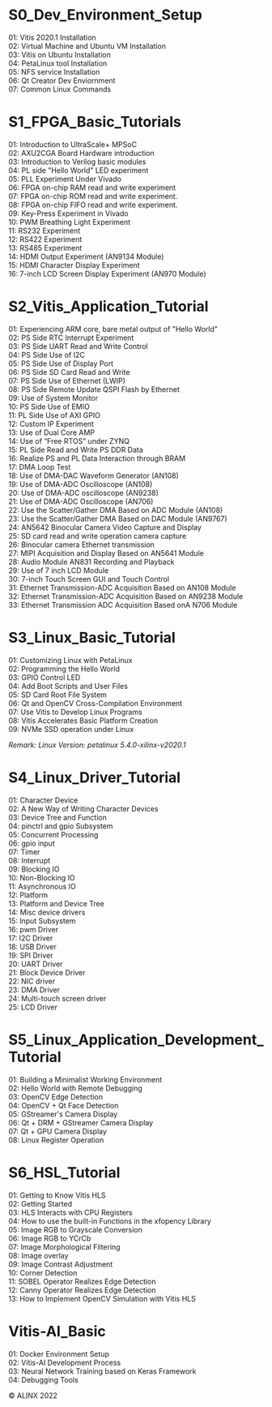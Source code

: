 # S0_Dev_Environment_Setup  
01: Vitis 2020.1 Installation  
02: Virtual Machine and Ubuntu VM Installation  
03: Vitis on Ubuntu Installation  
04: PetaLinux tool Installation  
05: NFS service Installation  
06: Qt Creator Dev Enviornment  
07: Common Linux Commands  
  
# S1_FPGA_Basic_Tutorials  
01: Introduction to UltraScale+ MPSoC  
02: AXU2CGA Board Hardware introduction  
03: Introduction to Verilog basic modules  
04: PL side "Hello World" LED experiment  
05: PLL Experiment Under Vivado  
06: FPGA on-chip RAM read and write experiment   
07: FPGA on-chip ROM read and write experiment.  
08: FPGA on-chip FIFO read and write experiment.  
09: Key-Press Experiment in Vivado  
10: PWM Breathing Light Experiment  
11: RS232 Experiment  
12: RS422 Experiment  
13: RS485 Experiment  
14: HDMI Output Experiment (AN9134 Module)  
15: HDMI Character Display Experiment  
16: 7-inch LCD Screen Display Experiment (AN970 Module)  
  
# S2_Vitis_Application_Tutorial  
01: Experiencing ARM core, bare metal output of "Hello World"  
02: PS Side RTC Interrupt Experiment  
03: PS Side UART Read and Write Control  
04: PS Side Use of I2C  
05: PS Side Use of Display Port  
06: PS Side SD Card Read and Write  
07: PS Side Use of Ethernet (LWIP)  
08: PS Side Remote Update QSPI Flash by Ethernet  
09: Use of System Monitor  
10: PS Side Use of EMIO  
11: PL Side Use of AXI GPIO  
12: Custom IP Experiment  
13: Use of Dual Core AMP  
14: Use of “Free RTOS” under ZYNQ  
15: PL Side Read and Write PS DDR Data  
16: Realize PS and PL Data Interaction through BRAM  
17: DMA Loop Test  
18: Use of DMA-DAC Waveform Generator (AN108)  
19: Use of DMA-ADC Oscilloscope (AN108)  
20: Use of DMA-ADC oscilloscope (AN9238)  
21: Use of DMA-ADC Oscilloscope (AN706)  
22: Use the Scatter/Gather DMA Based on ADC Module (AN108)  
23: Use the Scatter/Gather DMA Based on DAC Module (AN9767)  
24: AN5642 Binocular Camera Video Capture and Display  
25: SD card read and write operation camera capture  
26: Binocular camera Ethernet transmission  
27: MIPI Acquisition and Display Based on AN5641 Module  
28: Audio Module AN831 Recording and Playback  
29: Use of 7 inch LCD Module  
30: 7-inch Touch Screen GUI and Touch Control  
31: Ethernet Transmission-ADC Acquisition Based on AN108 Module  
32: Ethernet Transmission-ADC Acquisition Based on AN9238 Module  
33: Ethernet Transmission ADC Acquisition Based onA N706 Module  
  
# S3_Linux_Basic_Tutorial  
01: Customizing Linux with PetaLinux  
02: Programming the Hello World  
03: GPIO Control LED  
04: Add Boot Scripts and User Files  
05: SD Card Root File System  
06: Qt and OpenCV Cross-Compilation Environment  
07: Use Vitis to Develop Linux Programs  
08: Vitis Accelerates Basic Platform Creation  
09: NVMe SSD operation under Linux  
  
*Remark: Linux Version: petalinux 5.4.0-xilinx-v2020.1*  
  
# S4_Linux_Driver_Tutorial  
01: Character Device  
02: A New Way of Writing Character Devices  
03: Device Tree and Function  
04: pinctrl and gpio Subsystem  
05: Concurrent Processing  
06: gpio input  
07: Timer  
08: Interrupt  
09: Blocking IO  
10: Non-Blocking IO  
11: Asynchronous IO  
12: Platform  
13: Platform and Device Tree  
14: Misc device drivers  
15: Input Subsystem  
16: pwm Driver  
17: I2C Driver  
18: USB Driver  
19: SPI Driver  
20: UART Driver  
21: Block Device Driver  
22: NIC driver  
23: DMA Driver  
24: Multi-touch screen driver  
25: LCD Driver  
  
# S5_Linux_Application_Development_Tutorial  
01: Building a Minimalist Working Environment  
02: Hello World with Remote Debugging  
03: OpenCV Edge Detection  
04: OpenCV + Qt Face Detection  
05: GStreamer's Camera Display  
06: Qt + DRM + GStreamer Camera Display  
07: Qt + GPU Camera Display  
08: Linux Register Operation  
  
# S6_HSL_Tutorial  
01: Getting to Know Vitis HLS  
02: Getting Started  
03: HLS Interacts with CPU Registers  
04: How to use the built-in Functions in the xfopency Library  
05: Image RGB to Grayscale Conversion  
06: Image RGB to YCrCb  
07: Image Morphological Filtering  
08: Image overlay  
09: Image Contrast Adjustment  
10: Corner Detection  
11: SOBEL Operator Realizes Edge Detection  
12: Canny Operator Realizes Edge Detection  
13: How to Implement OpenCV Simulation with Vitis HLS  
  
# Vitis-AI_Basic  
01: Docker Environment Setup  
02: Vitis-AI Development Process  
03: Neural Network Training based on Keras Framework  
04: Debugging Tools  

&copy; ALINX 2022  
